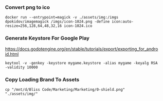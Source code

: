 ### Convert png to ico

```
docker run --entrypoint=magick -v ./assets/img:/imgs dpokidov/imagemagick /imgs/icon-1024.png -define icon:auto-resize=256,128,64,48,32,16 icon-1024.ico
```

### Generate Keystore For Google Play

https://docs.godotengine.org/en/stable/tutorials/export/exporting_for_android.html

```
keytool -v -genkey -keystore mygame.keystore -alias mygame -keyalg RSA -validity 10000
```

### Copy Loading Brand To Assets

```
cp "/mnt/d/Bliss Code/Marketing/Marketing/0-shield.png" "./assets/img/"
```
